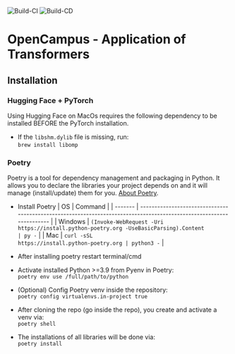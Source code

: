![Build-CI](https://github.com/ml-projects-kiel/OpenCampus-ApplicationofTransformers/actions/workflows/build_pipeline_CI.yaml/badge.svg) ![Build-CD](https://github.com/ml-projects-kiel/OpenCampus-ApplicationofTransformers/actions/workflows/build_pipeline_CD.yaml/badge.svg)

# OpenCampus - Application of Transformers

## Installation

### Hugging Face + PyTorch

Using Hugging Face on MacOs requires the following dependency to be installed BEFORE the PyTorch installation.

- If the `libshm.dylib` file is missing, run:<br>
    `brew install libomp`

### Poetry

Poetry is a tool for dependency management and packaging in Python. It allows you to declare the libraries your project depends on and it will manage (install/update) them for you. [About Poetry](https://python-poetry.org/).

- Install Poetry
    | OS      | Command                                                                                                              |
    | ------- | -------------------------------------------------------------------------------------------------------------------- |
    | Windows | <code>(Invoke-WebRequest -Uri ht<span>tps://</span>install.python-poetry.org -UseBasicParsing).Content | py -</code> |
    | Mac     | <code>curl -sSL ht<span>tps://</span>install.python-poetry.org | python3 -</code>                                    |

- After installing poetry restart terminal/cmd <br>

- Activate installed Python >=3.9 from Pyenv in Poetry:<br>
    `poetry env use /full/path/to/python`

- (Optional) Config Poetry venv inside the repository:<br>
    `poetry config virtualenvs.in-project true`

- After cloning the repo (go inside the repo), you create and activate a venv via:<br>
    `poetry shell`

- The installations of all libraries will be done via:<br>
    `poetry install`

